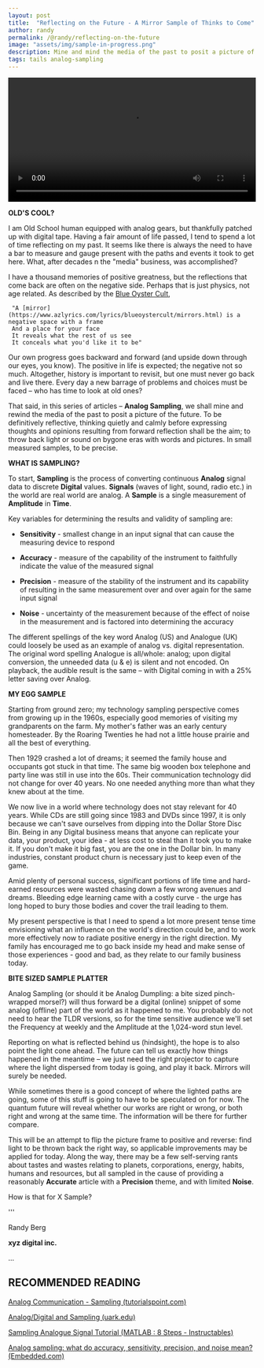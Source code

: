 ```yaml
---
layout: post
title:  "Reflecting on the Future - A Mirror Sample of Thinks to Come"
author: randy
permalink: /@randy/reflecting-on-the-future
image: "assets/img/sample-in-progress.png"
description: Mine and mind the media of the past to posit a picture of the future - in small measured samples. We will think quietly and calmly before expressing thoughts and opinions resulting from forward reflection; and aim to throw back light or sound on bygone eras with words and images.
tags: tails analog-sampling
---
```


<video width="720" height="auto" controls style="max-width: 100%">
   <source src="/assets/img/BlackHoleSon.webm" type="video/webm">
</video>

**OLD'S COOL?**

I am Old School human equipped with analog gears, but thankfully patched up with digital tape. Having a fair amount of life passed, I tend to spend a lot of time reflecting on my past. It seems like there is always the need to have a bar to measure and gauge present with the paths and events it took to get here. What, after decades n the "media" business, was accomplished?

I have a thousand memories of positive greatness, but the reflections that come back are often on the negative side. Perhaps that is just physics, not age related. As described by the [Blue Oyster Cult](https://www.youtube.com/watch?v=F1HrO2W6w-4),

     "A [mirror](https://www.azlyrics.com/lyrics/blueoystercult/mirrors.html) is a negative space with a frame 
     And a place for your face 
     It reveals what the rest of us see 
     It conceals what you'd like it to be" 

Our own progress goes backward and forward (and upside down through our eyes, you know). The positive in life is expected; the negative not so much. Altogether, history is important to revisit, but one must never go back and live there. Every day a new barrage of problems and choices must be faced – who has time to look at old ones?

That said, in this series of articles – **Analog Sampling**, we shall mine and rewind the media of the past to posit a picture of the future. To be definitively reflective, thinking quietly and calmly before expressing thoughts and opinions resulting from forward reflection shall be the aim; to throw back light or sound on bygone eras with words and pictures. In small measured samples, to be precise.

**WHAT IS SAMPLING?**

To start, **Sampling** is the process of converting continuous **Analog** signal data to discrete **Digital** values. **Signals** (waves of light, sound, radio etc.) in the world are real world are analog. A **Sample** is a single measurement of **Amplitude** in **Time**.

Key variables for determining the results and validity of sampling are:

- **Sensitivity** - smallest change in an input signal that can cause the measuring device to respond

- **Accuracy** - measure of the capability of the instrument to faithfully indicate the value of the measured signal

- **Precision** - measure of the stability of the instrument and its capability of resulting in the same measurement over and over again for the same input signal

- **Noise** - uncertainty of the measurement because of the effect of noise in the measurement and is factored into determining the accuracy

The different spellings of the key word Analog (US) and Analogue (UK) could loosely be used as an example of analog vs. digital representation. The original word spelling Analogue is all/whole: analog; upon digital conversion, the unneeded data (u & e) is silent and not encoded. On playback, the audible result is the same – with Digital coming in with a 25% letter saving over Analog.

**MY EGG SAMPLE**

Starting from ground zero; my technology sampling perspective comes from growing up in the 1960s, especially good memories of visiting my grandparents on the farm. My mother's father was an early century homesteader. By the Roaring Twenties he had not a little house prairie and all the best of everything.

Then 1929 crashed a lot of dreams; it seemed the family house and occupants got stuck in that time. The same big wooden box telephone and party line was still in use into the 60s. Their communication technology did not change for over 40 years. No one needed anything more than what they knew about at the time.

We now live in a world where technology does not stay relevant for 40 years. While CDs are still going since 1983 and DVDs since 1997, it is only because we can't save ourselves from dipping into the Dollar Store Disc Bin. Being in any Digital business means that anyone can replicate your data, your product, your idea - at less cost to steal than it took you to make it. If you don't make it big fast, you are the one in the Dollar bin. In many industries, constant product churn is necessary just to keep even of the game.

Amid plenty of personal success, significant portions of life time and hard-earned resources were wasted chasing down a few wrong avenues and dreams. Bleeding edge learning came with a costly curve - the urge has long hoped to bury those bodies and cover the trail leading to them.

My present perspective is that I need to spend a lot more present tense time envisioning what an influence on the world's direction could be, and to work more effectively now to radiate positive energy in the right direction. My family has encouraged me to go back inside my head and make sense of those experiences - good and bad, as they relate to our family business today.

**BITE SIZED SAMPLE PLATTER**

Analog Sampling (or should it be Analog Dumpling: a bite sized pinch-wrapped morsel?) will thus forward be a digital (online) snippet of some analog (offline) part of the world as it happened to me. You probably do not need to hear the TLDR versions, so for the time sensitive audience we'll set the Frequency at weekly and the Amplitude at the 1,024-word stun level.

Reporting on what is reflected behind us (hindsight), the hope is to also point the light cone ahead. The future can tell us exactly how things happened in the meantime – we just need the right projector to capture where the light dispersed from today is going, and play it back. Mirrors will surely be needed.

While sometimes there is a good concept of where the lighted paths are going, some of this stuff is going to have to be speculated on for now. The quantum future will reveal whether our works are right or wrong, or both right and wrong at the same time. The information will be there for further compare.

This will be an attempt to flip the picture frame to positive and reverse: find light to be thrown back the right way, so applicable improvements may be applied for today. Along the way, there may be a few self-serving rants about tastes and wastes relating to planets, corporations, energy, habits, humans and resources, but all sampled in the cause of providing a reasonably **Accurate** article with a **Precision** theme, and with limited **Noise**.

How is that for X Sample?

'''

Randy Berg

**xyz digital inc.**

...

## RECOMMENDED READING

[Analog Communication - Sampling (tutorialspoint.com)](https://www.tutorialspoint.com/analog_communication/analog_communication_sampling.htm)

[Analog/Digital and Sampling (uark.edu)](http://csce.uark.edu/~ahnelson/CSCE4114/lectures/lecture11.pdf)

[Sampling Analogue Signal Tutorial (MATLAB : 8 Steps - Instructables)](https://www.instructables.com/Sampling-Analogue-Signal-Tutorial-MATLAB/)

[Analog sampling: what do accuracy, sensitivity, precision, and noise mean? (Embedded.com)](https://www.embedded.com/analog-sampling-what-do-accuracy-sensitivity-precision-and-noise-mean/)
